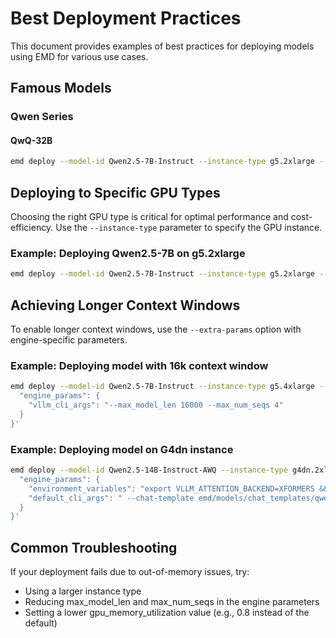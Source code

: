 
# Best Deployment Practices

This document provides examples of best practices for deploying models using EMD for various use cases.

## Famous Models

### Qwen Series

#### QwQ-32B

```bash
emd deploy --model-id Qwen2.5-7B-Instruct --instance-type g5.2xlarge --engine-type vllm --service-type sagemaker
```




## Deploying to Specific GPU Types


Choosing the right GPU type is critical for optimal performance and cost-efficiency. Use the `--instance-type` parameter to specify the GPU instance.


### Example: Deploying Qwen2.5-7B on g5.2xlarge

```bash
emd deploy --model-id Qwen2.5-7B-Instruct --instance-type g5.2xlarge --engine-type vllm --service-type sagemaker
```


## Achieving Longer Context Windows


To enable longer context windows, use the `--extra-params` option with engine-specific parameters.


### Example: Deploying model with 16k context window

```bash
emd deploy --model-id Qwen2.5-7B-Instruct --instance-type g5.4xlarge --engine-type vllm --service-type sagemaker --extra-params '{
  "engine_params": {
    "vllm_cli_args": "--max_model_len 16000 --max_num_seqs 4"
  }
}'
```

### Example: Deploying model on G4dn instance

```bash
emd deploy --model-id Qwen2.5-14B-Instruct-AWQ --instance-type g4dn.2xlarge --engine-type vllm --service-type sagemaker --extra-params '{
  "engine_params": {
    "environment_variables": "export VLLM_ATTENTION_BACKEND=XFORMERS && export PYTORCH_CUDA_ALLOC_CONF=expandable_segments:True",
    "default_cli_args": " --chat-template emd/models/chat_templates/qwen_2d5_add_prefill_chat_template.jinja --max_model_len 12000 --max_num_seqs 10  --gpu_memory_utilization 0.95 --disable-log-stats --enable-auto-tool-choice --tool-call-parser hermes"
  }
}'
```



## Common Troubleshooting

If your deployment fails due to out-of-memory issues, try:

- Using a larger instance type
- Reducing max_model_len and max_num_seqs in the engine parameters
- Setting a lower gpu_memory_utilization value (e.g., 0.8 instead of the default)
